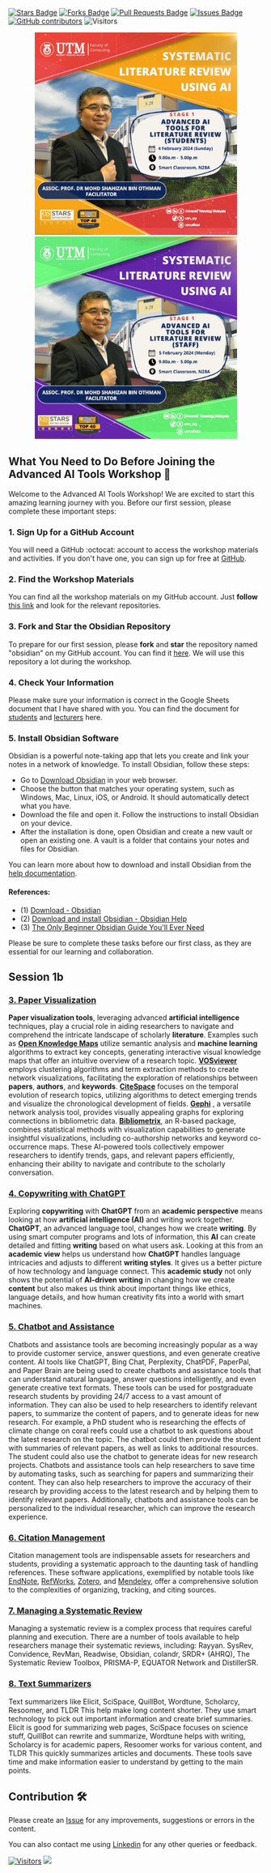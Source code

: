 <a href="https://github.com/drshahizan/ai-tools/stargazers"><img src="https://img.shields.io/github/stars/drshahizan/ai-tools" alt="Stars Badge"/></a>
<a href="https://github.com/drshahizan/ai-tools/network/members"><img src="https://img.shields.io/github/forks/drshahizan/ai-tools" alt="Forks Badge"/></a>
<a href="https://github.com/drshahizan/ai-tools"><img src="https://img.shields.io/github/issues-pr/drshahizan/ai-tools" alt="Pull Requests Badge"/></a>
<a href="https://github.com/drshahizan/ai-tools/issues"><img src="https://img.shields.io/github/issues/drshahizan/ai-tools" alt="Issues Badge"/></a>
<a href="https://github.com/drshahizan/ai-tools/graphs/contributors"><img alt="GitHub contributors" src="https://img.shields.io/github/contributors/drshahizan/ai-tools?color=2b9348"></a>
![Visitors](https://api.visitorbadge.io/api/visitors?path=https%3A%2F%2Fgithub.com%2Fdrshahizan%2Fai-tools&labelColor=%23d9e3f0&countColor=%23697689&style=flat)

<p align="center">
<img src="/images/AI%20adv%20student.jpeg"  height="400" /> <img src="/images/slr_stage1advstaff.jpeg"  height="400" />
</p>

## What You Need to Do Before Joining the Advanced AI Tools Workshop 🚀
Welcome to the Advanced AI Tools Workshop! We are excited to start this amazing learning journey with you. Before our first session, please complete these important steps:

### 1. Sign Up for a GitHub Account
   You will need a GitHub :octocat: account to access the workshop materials and activities. If you don't have one, you can sign up for free at [GitHub](https://github.com/login).

### 2. Find the Workshop Materials
   You can find all the workshop materials on my GitHub account. Just **follow** [this link](https://github.com/drshahizan) and look for the relevant repositories.

### 3. Fork and Star the Obsidian Repository
   To prepare for our first session, please **fork** and **star** the repository named "obsidian" on my GitHub account. You can find it [here](https://github.com/drshahizan/obsidian). We will use this repository a lot during the workshop.

### 4. Check Your Information
   Please make sure your information is correct in the Google Sheets document that I have shared with you. You can find the document for [students](https://docs.google.com/spreadsheets/d/1O8WQF5og-kMD-ITbdSuULYJsoF2bqt8xpizaTeMuYpc/edit#gid=1885871540) and [lecturers](https://docs.google.com/spreadsheets/d/1O8WQF5og-kMD-ITbdSuULYJsoF2bqt8xpizaTeMuYpc/edit#gid=905650697) here.

### 5. Install Obsidian Software
Obsidian is a powerful note-taking app that lets you create and link your notes in a network of knowledge. To install Obsidian, follow these steps:

- Go to [Download Obsidian](https://obsidian.md/download) in your web browser.
- Choose the button that matches your operating system, such as Windows, Mac, Linux, iOS, or Android. It should automatically detect what you have.
- Download the file and open it. Follow the instructions to install Obsidian on your device.
- After the installation is done, open Obsidian and create a new vault or open an existing one. A vault is a folder that contains your notes and files for Obsidian.

You can learn more about how to download and install Obsidian from the [help documentation](https://help.obsidian.md/Getting+started/Download+and+install+Obsidian).

#### References:
- (1) [Download - Obsidian](https://obsidian.md/download)
- (2) [Download and install Obsidian - Obsidian Help](https://help.obsidian.md/Getting+started/Download+and+install+Obsidian)
- (3) [The Only Beginner Obsidian Guide You'll Ever Need](https://www.aidanhelfant.com/the-only-beginner-obsidian-guide-youll-ever-need/)


Please be sure to complete these tasks before our first class, as they are essential for our learning and collaboration.

## Session 1b

### [3. Paper Visualization](./s1-visualization.md)
**Paper visualization tools**, leveraging advanced **artificial intelligence** techniques, play a crucial role in aiding researchers to navigate and comprehend the intricate landscape of scholarly **literature**. Examples such as [**Open Knowledge Maps**](https://openknowledgemaps.org/) utilize semantic analysis and **machine learning** algorithms to extract key concepts, generating interactive visual knowledge maps that offer an intuitive overview of a research topic. [**VOSviewer**](https://www.vosviewer.com/) employs clustering algorithms and term extraction methods to create network visualizations, facilitating the exploration of relationships between **papers**, **authors**, and **keywords**. [**CiteSpace**](http://cluster.cis.drexel.edu/~cchen/citespace/) focuses on the temporal evolution of research topics, utilizing algorithms to detect emerging trends and visualize the chronological development of fields. [**Gephi**](https://gephi.org/) , a versatile network analysis tool, provides visually appealing graphs for exploring connections in bibliometric data. [**Bibliometrix**](https://bibliometrix.org/), an R-based package, combines statistical methods with visualization capabilities to generate insightful visualizations, including co-authorship networks and keyword co-occurrence maps. These AI-powered tools collectively empower researchers to identify trends, gaps, and relevant papers efficiently, enhancing their ability to navigate and contribute to the scholarly conversation.

### [4. Copywriting with ChatGPT](./s1-copywriting.md)
Exploring **copywriting** with **ChatGPT** from an **academic perspective** means looking at how **artificial intelligence (AI)** and writing work together. **ChatGPT**, an advanced language tool, changes how we create **writing**. By using smart computer programs and lots of information, this **AI** can create detailed and fitting **writing** based on what users ask. Looking at this from an **academic view** helps us understand how **ChatGPT** handles language intricacies and adjusts to different **writing styles**. It gives us a better picture of how technology and language connect. This **academic study** not only shows the potential of **AI-driven writing** in changing how we create **content** but also makes us think about important things like ethics, language details, and how human creativity fits into a world with smart machines.

### [5. Chatbot and Assistance](./s1-chatbot.md)
Chatbots and assistance tools are becoming increasingly popular as a way to provide customer service, answer questions, and even generate creative content. AI tools like ChatGPT, Bing Chat, Perplexity, ChatPDF, PaperPal, and Paper Brain are being used to create chatbots and assistance tools that can understand natural language, answer questions intelligently, and even generate creative text formats.
These tools can be used for postgraduate research students by providing 24/7 access to a vast amount of information. They can also be used to help researchers to identify relevant papers, to summarize the content of papers, and to generate ideas for new research.
For example, a PhD student who is researching the effects of climate change on coral reefs could use a chatbot to ask questions about the latest research on the topic. The chatbot could then provide the student with summaries of relevant papers, as well as links to additional resources. The student could also use the chatbot to generate ideas for new research projects.
Chatbots and assistance tools can help researchers to save time by automating tasks, such as searching for papers and summarizing their content. They can also help researchers to improve the accuracy of their research by providing access to the latest research and by helping them to identify relevant papers. Additionally, chatbots and assistance tools can be personalized to the individual researcher, which can improve the research experience.

### [6. Citation Management](./s1-citation.md)
Citation management tools are indispensable assets for researchers and students, providing a systematic approach to the daunting task of handling references. These software applications, exemplified by notable tools like [EndNote](https://endnote.com/), [RefWorks](https://www.refworks.com/), [Zotero](https://www.zotero.org/), and [Mendeley](https://www.mendeley.com/), offer a comprehensive solution to the complexities of organizing, tracking, and citing sources. 

### [7. Managing a Systematic Review](./s1-systematic-review.md)
Managing a systematic review is a complex process that requires careful planning and execution. There are a number of tools available to help researchers manage their systematic reviews, including: Rayyan. SysRev, Convidence, RevMan, Readwise, Obsidian, colandr, SRDR+ (AHRQ), The Systematic Review Toolbox, PRISMA-P, EQUATOR Network and DistillerSR.

### [8. Text Summarizers](./s1-summarizers.md)
Text summarizers like Elicit, SciSpace, QuillBot, Wordtune, Scholarcy, Resoomer, and TLDR This help make long content shorter. They use smart technology to pick out important information and create brief summaries. Elicit is good for summarizing web pages, SciSpace focuses on science stuff, QuillBot can rewrite and summarize, Wordtune helps with writing, Scholarcy is for academic papers, Resoomer works for various content, and TLDR This quickly summarizes articles and documents. These tools save time and make information easier to understand by getting to the main points.

## Contribution 🛠️
Please create an [Issue](https://github.com/drshahizan/ai-tools/issues) for any improvements, suggestions or errors in the content.

You can also contact me using [Linkedin](https://www.linkedin.com/in/drshahizan/) for any other queries or feedback.

[![Visitors](https://api.visitorbadge.io/api/visitors?path=https%3A%2F%2Fgithub.com%2Fdrshahizan&labelColor=%23697689&countColor=%23555555&style=plastic)](https://visitorbadge.io/status?path=https%3A%2F%2Fgithub.com%2Fdrshahizan)
![](https://hit.yhype.me/github/profile?user_id=81284918)
